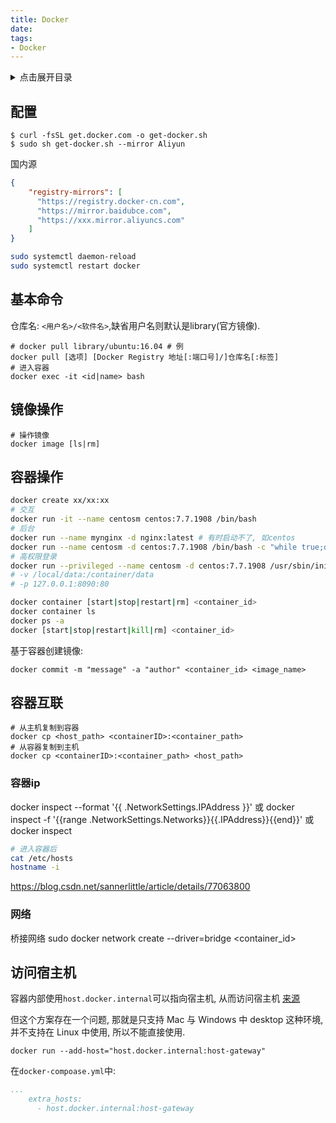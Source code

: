 ```yaml
---
title: Docker
date:
tags:
- Docker
---
```

<details>
<summary>点击展开目录</summary>

- [配置](#配置)
- [基本命令](#基本命令)
- [镜像操作](#镜像操作)
- [容器操作](#容器操作)
- [容器互联](#容器互联)
  - [容器ip](#容器ip)
  - [网络](#网络)
- [访问宿主机](#访问宿主机)

</details>

## 配置


```shell
$ curl -fsSL get.docker.com -o get-docker.sh
$ sudo sh get-docker.sh --mirror Aliyun
```


国内源
```json
{
    "registry-mirrors": [
      "https://registry.docker-cn.com",
      "https://mirror.baidubce.com",
      "https://xxx.mirror.aliyuncs.com"
    ]
}
```
```bash
sudo systemctl daemon-reload
sudo systemctl restart docker
```

## 基本命令

仓库名: `<用户名>/<软件名>`,缺省用户名则默认是library(官方镜像).

```shell
# docker pull library/ubuntu:16.04 # 例
docker pull [选项] [Docker Registry 地址[:端口号]/]仓库名[:标签]
# 进入容器
docker exec -it <id|name> bash
```

## 镜像操作

```
# 操作镜像
docker image [ls|rm]
```

## 容器操作

```bash
docker create xx/xx:xx
# 交互
docker run -it --name centosm centos:7.7.1908 /bin/bash
# 后台
docker run --name mynginx -d nginx:latest # 有时启动不了, 如centos
docker run --name centosm -d centos:7.7.1908 /bin/bash -c "while true;do echo x; sleep;done"
# 高权限登录
docker run --privileged --name centosm -d centos:7.7.1908 /usr/sbin/init
# -v /local/data:/container/data
# -p 127.0.0.1:8090:80

docker container [start|stop|restart|rm] <container_id>
docker container ls
docker ps -a
docker [start|stop|restart|kill|rm] <container_id>
```

基于容器创建镜像:

```shell
docker commit -m "message" -a "author" <container_id> <image_name>
```

## 容器互联

```shell
# 从主机复制到容器
docker cp <host_path> <containerID>:<container_path>
# 从容器复制到主机
docker cp <containerID>:<container_path> <host_path>
```
### 容器ip

docker inspect --format '{{ .NetworkSettings.IPAddress }}' <container-ID>
或
docker inspect -f '{{range .NetworkSettings.Networks}}{{.IPAddress}}{{end}}' <container-ID>
或
docker inspect <container id>

```bash
# 进入容器后
cat /etc/hosts
hostname -i
```

https://blog.csdn.net/sannerlittle/article/details/77063800

### 网络

桥接网络
sudo docker network create --driver=bridge <container_id>

## 访问宿主机

容器内部使用`host.docker.internal`可以指向宿主机, 从而访问宿主机
[来源](https://docs.docker.com/desktop/networking/#i-want-to-connect-from-a-container-to-a-service-on-the-host)

但这个方案存在一个问题, 那就是只支持 Mac 与 Windows 中 desktop 这种环境, 并不支持在 Linux 中使用, 所以不能直接使用.

`docker run --add-host="host.docker.internal:host-gateway"`

在`docker-compoase.yml`中:
```yml
...
    extra_hosts:
      - host.docker.internal:host-gateway
```

